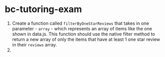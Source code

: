 # bc-tutoring-exam
1. Create a function called `filterByOneStarReviews` that takes in one parameter - `array` - which represents an array of items like the one shown in data.js. This function should use the native filter method to return a new array of only the items that have at least 1 one star review in their `reviews` array.
2. 